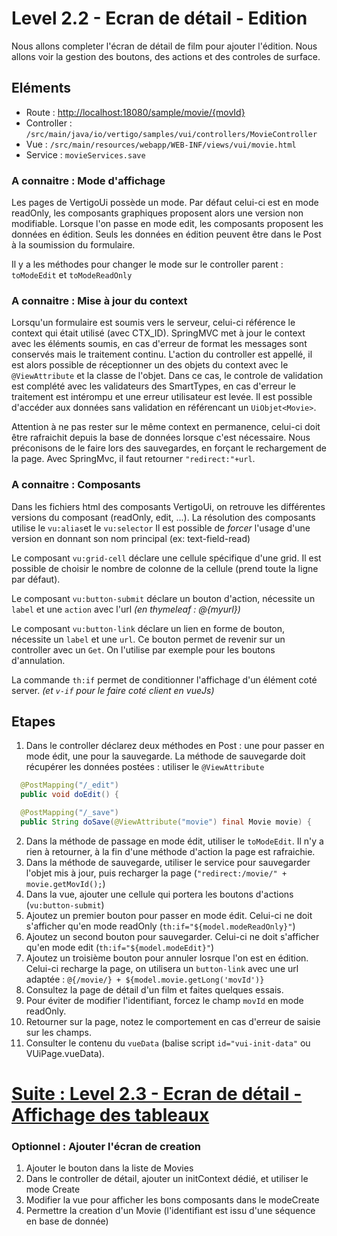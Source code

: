 # Level 2.2 - Ecran de détail - Edition

Nous allons completer l'écran de détail de film pour ajouter l'édition.
Nous allons voir la gestion des boutons, des actions et des controles de surface.

## Eléments

- Route : [http://localhost:18080/sample/movie/{movId}](http://localhost:18080/sample/movie/3678598)
- Controller : `/src/main/java/io/vertigo/samples/vui/controllers/MovieController`
- Vue : `/src/main/resources/webapp/WEB-INF/views/vui/movie.html`
- Service : `movieServices.save`

### A connaitre : Mode d'affichage

Les pages de VertigoUi possède un mode. Par défaut celui-ci est en mode readOnly, les composants graphiques proposent alors une version non modifiable.
Lorsque l'on passe en mode edit, les composants proposent les données en édition. Seuls les données en édition peuvent être dans le Post à la soumission du formulaire.

Il y a les méthodes pour changer le mode sur le controller parent : `toModeEdit` et `toModeReadOnly`

### A connaitre : Mise à jour du context

Lorsqu'un formulaire est soumis vers le serveur, celui-ci référence le context qui était utilisé (avec CTX_ID).
SpringMVC met à jour le context avec les éléments soumis, en cas d'erreur de format les messages sont conservés mais le traitement continu.
L'action du controller est appellé, il est alors possible de réceptionner un des objets du context avec le `@ViewAttribute` et la classe de l'objet.
Dans ce cas, le controle de validation est complété avec les validateurs des SmartTypes, en cas d'erreur le traitement est intérompu et une erreur utilisateur est levée.
Il est possible d'accéder aux données sans validation en référencant un `UiObjet<Movie>`.

Attention à ne pas rester sur le même context en permanence, celui-ci doit être rafraichit depuis la base de données lorsque c'est nécessaire.
Nous préconisons de le faire lors des sauvegardes, en forçant le rechargement de la page. Avec SpringMvc, il faut retourner `"redirect:"+url`.

### A connaitre : Composants

Dans les fichiers html des composants VertigoUi, on retrouve les différentes versions du composant (readOnly, edit, ...).
La résolution des composants utilise le `vu:alias`et le `vu:selector`
Il est possible de *forcer* l'usage d'une version en donnant son nom principal (ex: text-field-read)

Le composant `vu:grid-cell` déclare une cellule spécifique d'une grid. Il est possible de choisir le nombre de colonne de la cellule (prend toute la ligne par défaut).

Le composant `vu:button-submit` déclare un bouton d'action, nécessite un `label` et une `action` avec l'url *(en thymeleaf : @{myurl})*

Le composant `vu:button-link` déclare un lien en forme de bouton, nécessite un `label` et une `url`. Ce bouton permet de revenir sur un controller avec un `Get`.
On l'utilise par exemple pour les boutons d'annulation.

La commande `th:if` permet de conditionner l'affichage d'un élément coté server. *(et `v-if` pour le faire coté client en vueJs)*

## Etapes

1. Dans le controller déclarez deux méthodes en Post : une pour passer en mode édit, une pour la sauvegarde.
La méthode de sauvegarde doit récupérer les données postées : utiliser le `@ViewAttribute`

```Java
  @PostMapping("/_edit")
  public void doEdit() {

  @PostMapping("/_save")
  public String doSave(@ViewAttribute("movie") final Movie movie) {
```

2. Dans la méthode de passage en mode édit, utiliser le `toModeEdit`. Il n'y a rien à retourner, à la fin d'une méthode d'action la page est rafraichie.
3. Dans la méthode de sauvegarde, utiliser le service pour sauvegarder l'objet mis à jour, puis recharger la page (`"redirect:/movie/" + movie.getMovId();`)
4. Dans la vue, ajouter une cellule qui portera les boutons d'actions (`vu:button-submit`)
5. Ajoutez un premier bouton pour passer en mode édit. Celui-ci ne doit s'afficher qu'en mode readOnly (`th:if="${model.modeReadOnly}"`)
6. Ajoutez un second bouton pour sauvegarder. Celui-ci ne doit s'afficher qu'en mode edit (`th:if="${model.modeEdit}"`)
7. Ajoutez un troisième bouton pour annuler losrque l'on est en édition. Celui-ci recharge la page, on utilisera un `button-link` avec une url adaptée : `@{/movie/} + ${model.movie.getLong('movId')}`
9. Consultez la page de détail d'un film et faites quelques essais.
10. Pour éviter de modifier l'identifiant, forcez le champ `movId` en mode readOnly.
11. Retourner sur la page, notez le comportement en cas d'erreur de saisie sur les champs.
12. Consulter le contenu du `vueData` (balise script `id="vui-init-data"` ou VUiPage.vueData).

# [Suite : Level 2.3 - Ecran de détail - Affichage des tableaux](./Level2.3.md)

### Optionnel : Ajouter l'écran de creation

1. Ajouter le bouton dans la liste de Movies
2. Dans le controller de détail, ajouter un initContext dédié, et utiliser le mode Create
3. Modifier la vue pour afficher les bons composants dans le modeCreate
4. Permettre la creation d'un Movie (l'identifiant est issu d'une séquence en base de donnée)

